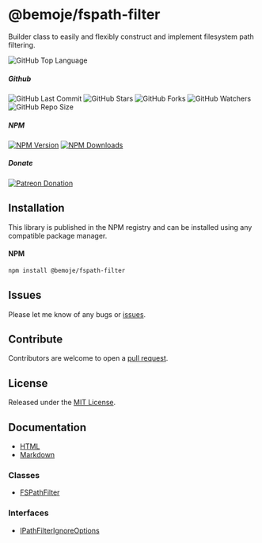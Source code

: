 # @bemoje/fspath-filter
Builder class to easily and flexibly construct and implement filesystem path filtering.

![GitHub Top Language](https://img.shields.io/github/languages/top/bemoje/https://github.com/bemoje/tsmono)

##### Github
![GitHub Last Commit](https://img.shields.io/github/last-commit/bemoje/https://github.com/bemoje/tsmono?color=red)
![GitHub Stars](https://img.shields.io/github/stars/bemoje/https://github.com/bemoje/tsmono)
![GitHub Forks](https://img.shields.io/github/forks/bemoje/https://github.com/bemoje/tsmono)
![GitHub Watchers](https://img.shields.io/github/watchers/bemoje/https://github.com/bemoje/tsmono)
![GitHub Repo Size](https://img.shields.io/github/repo-size/bemoje/https://github.com/bemoje/tsmono)

##### NPM
<span><a href="https://npmjs.org/@bemoje/fspath-filter" title="View this project on NPM"><img src="https://img.shields.io/npm/v/@bemoje/fspath-filter" alt="NPM Version" /></a></span>
<span><a href="https://npmjs.org/@bemoje/fspath-filter" title="NPM Downloads"><img src="https://img.shields.io/npm/dt/@bemoje/fspath-filter" alt="NPM Downloads" /></a></span>


##### Donate
<span><a href="https://www.patreon.com/user?u=40752770" title="Donate using Patreon"><img src="https://img.shields.io/badge/patreon-donate-yellow.svg" alt="Patreon Donation" /></a></span>

## Installation
This library is published in the NPM registry and can be installed using any compatible package manager.

#### NPM
```sh
npm install @bemoje/fspath-filter
```


## Issues
Please let me know of any bugs or [issues](https://github.com/bemoje/https://github.com/bemoje/tsmono/issues).

## Contribute
Contributors are welcome to open a [pull request](https://github.com/bemoje/https://github.com/bemoje/tsmono/pulls).

## License
Released under the [MIT License](./LICENSE).

## Documentation
- [HTML](https://github.com/bemoje/tsmono/blob/main/docs/html/index.html)
- [Markdown](https://github.com/bemoje/tsmono/blob/main/docs/md/fspath-filter/index.md)

### Classes

- [FSPathFilter](https://github.com/bemoje/tsmono/blob/main/docs/md/fspath-filter/classes/FSPathFilter.md)

### Interfaces

- [IPathFilterIgnoreOptions](https://github.com/bemoje/tsmono/blob/main/docs/md/fspath-filter/interfaces/IPathFilterIgnoreOptions.md)
